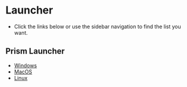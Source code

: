 # Launcher

- Click the links below or use the sidebar navigation to find the list you want.

## Prism Launcher

- [Windows](https://microcontrollersdev.github.io/Alternatives/launcher/prism_win)
- [MacOS](https://microcontrollersdev.github.io/Alternatives/launcher/prism_mac)
- [Linux](https://microcontrollersdev.github.io/Alternatives/launcher/prism_gnu)
